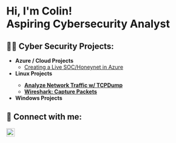 <h1>Hi, I'm Colin! <br/> Aspiring Cybersecurity Analyst</a>

<h2>👨‍💻 Cyber Security Projects:</h2>

- <b>Azure / Cloud Projects</b>
  - [Creating a Live SOC/Honeynet in Azure](https://github.com/colskid/Cloud-SOC) <br>
- <b>Linux Projects<b>
  - [Analyze Network Traffic w/ TCPDump](https://github.com/colskid/Analyze-TCPDump-Traffic)
  - [Wireshark: Capture Packets](https://github.com/colskid/Wireshark-Capture-Packets)
- <b>Windows Projects<b>

<h2> 🤳 Connect with me:</h2>


[<img align="left" alt="JoshMadakor | LinkedIn" width="22px" src="https://i.imgur.com/tJYr2gt.png" />][linkedin]

[linkedin]: https://linkedin.com/in/colin-skidmore

